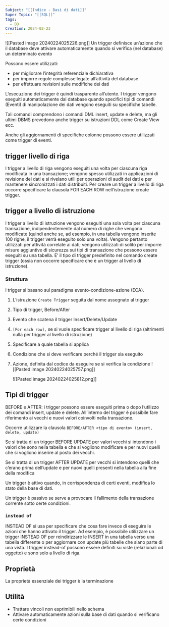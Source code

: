 ```yaml
---
Subject: "[[Indice - Basi di dati]]"
Super Topic: "[[SQL]]"
tags:
  - BD
Creation: 2024-02-23
---
```

![[Pasted image 20240224025226.png]]
Un trigger definisce un’azione che il database deve attivare automaticamente quando si verifica (nel database) un determinato evento

Possono essere utilizzati: 
- per migliorare l’integrità referenziale dichiarativa 
- per imporre regole complesse legate all’attività del database
- per effettuare revisioni sulle modifiche dei dati

L’esecuzione dei trigger è quindi trasparente all’utente. 
I trigger vengono eseguiti automaticamente dal database quando specifici tipi di comandi (Eventi) di manipolazione dei dati vengono eseguiti su specifiche tabelle.

Tali comandi comprendono i comandi DML insert, update e delete, ma gli ultimi DBMS prevedono anche trigger su istruzioni DDL come Create View ecc. 

Anche gli aggiornamenti di specifiche colonne possono essere utilizzati come trigger di eventi.

## trigger livello di riga

I trigger a livello di riga vengono eseguiti una volta per ciascuna riga modificata in una transazione; vengono spesso utilizzati in applicazioni di revisione dei dati e si rivelano utili per operazioni di audit dei dati e per mantenere sincronizzati i dati distribuiti. 
Per creare un trigger a livello di riga occorre specificare la clausola FOR EACH ROW nell’istruzione create trigger.

## trigger a livello di istruzione

I trigger a livello di istruzione vengono eseguiti una sola volta per ciascuna transazione, indipendentemente dal numero di righe che vengono modificate (quindi anche se, ad esempio, in una tabella vengono inserite 100 righe, il trigger verrà eseguito solo una volta). 
Vengono pertanto utilizzati per attività correlate ai dati;  vengono utilizzati di solito per imporre misure aggiuntive di sicurezza sui tipi di transazione che possono essere eseguiti su una tabella. 
E’ il tipo di trigger predefinito nel comando create trigger (ossia non occorre specificare che è un trigger al livello di istruzione).

### Struttura

I trigger si basano sul paradigma evento-condizione-azione (ECA). 

1. L’istruzione `Create Trigger` seguita dal nome assegnato al trigger 
2. Tipo di trigger, Before/After 
3. Evento che scatena il trigger Insert/Delete/Update 
4. `[For each row],` se si vuole specificare trigger al livello di riga (altrimenti nulla per trigger al livello di istruzione) 
5. Specificare a quale tabella si applica 
6. Condizione che si deve verificare perché il trigger sia eseguito 
7. Azione, definita dal codice da eseguire se si verifica la condizione
![[Pasted image 20240224025757.png]]

	![[Pasted image 20240224025812.png]]

## Tipi di trigger

BEFORE e AFTER: i trigger possono essere eseguiti prima o dopo l’utilizzo dei comandi insert, update e delete.
All’interno del trigger è possibile fare riferimento ai vecchi e nuovi valori coinvolti nella transazione. 

Occorre utilizzare la clausola `BEFORE/AFTER <tipo di evento> (insert, delete, update)` 

Se si tratta di un trigger BEFORE UPDATE per valori vecchi si intendono i valori che sono nella tabella e che si vogliono modificare e per nuovi quelli che si vogliono inserire al posto dei vecchi. 

Se si tratta di un trigger AFTER UPDATE per vecchi si intendono quelli che c’erano prima dell’update e per nuovi quelli presenti nella tabella alla fine della modifica

 Un trigger è attivo quando, in corrispondenza di certi eventi, modifica lo stato della base di dati. 
 
 Un trigger è passivo se serve a provocare il fallimento della transazione corrente sotto certe condizioni.
### `instead of`

INSTEAD OF si usa per specificare che cosa fare invece di eseguire le azioni che hanno attivato il trigger. 
Ad esempio, è possibile utilizzare un trigger INSTEAD OF per reindirizzare le INSERT in una tabella verso una tabella differente o per aggiornare con update più tabelle che siano parte di una vista. 
I trigger instead-of possono essere definiti su viste (relazionali od oggetto) e sono solo a livello di riga.

## Proprietà
La proprietà essenziale dei trigger è la terminazione 

## Utilità
- Trattare vincoli non esprimibili nello schema 
- Attivare automaticamente azioni sulla base di dati quando si verificano certe condizioni
